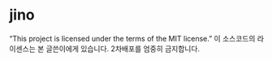 # jino
“This project is licensed under the terms of the MIT license.”
이 소스코드의 라이센스는 본 글쓴이에게 있습니다.
2차배포를 엄중히 금지합니다.
